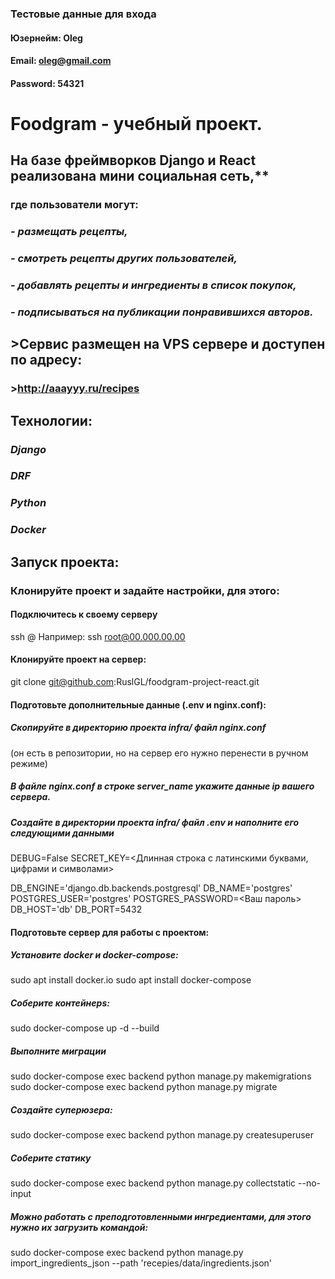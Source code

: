 ### Тестовые данные для входа
#### Юзернейм: Oleg
#### Email: oleg@gmail.com
#### Password: 54321


# Foodgram - учебный проект.

## На базе фреймворков Django и React реализована мини социальная сеть,**
### **где пользователи могут:**
### ***- размещать рецепты,***
### ***- смотреть рецепты других пользователей,***
### ***- добавлять рецепты и ингредиенты в список покупок,***
### ***- подписываться на публикации понравившихся авторов.***

## >Сервис размещен на VPS сервере и доступен по адресу:
### >http://aaayyy.ru/recipes

## **Технологии:**

### ***Django***
### ***DRF***
### ***Python***
### ***Docker***

## Запуск проекта:

### Клонируйте проект и задайте настройки, для этого:

#### Подключитесь к своему серверу
ssh <server user>@<server IP>
Например: ssh root@00.000.00.00

#### Клонируйте проект на сервер:
git clone git@github.com:RuslGL/foodgram-project-react.git

#### Подготовьте дополнительные данные (.env и nginx.conf):

##### Скопируйте в директорию проекта infra/ файл nginx.conf 
(он есть в репозитории, но на сервер его нужно перенести в ручном режиме)

##### В файле nginx.conf в строке server_name укажите данные ip вашего сервера.

##### Создайте в директории проекта infra/ файл .env и наполните его следующими данными
DEBUG=False
SECRET_KEY=<Длинная строка с латинскими буквами, цифрами и символами>

DB_ENGINE='django.db.backends.postgresql'
DB_NAME='postgres'
POSTGRES_USER='postgres'
POSTGRES_PASSWORD=<Ваш пароль>
DB_HOST='db'
DB_PORT=5432

#### Подготовьте сервер для работы с проектом:

##### Установите docker и docker-compose:
sudo apt install docker.io 
sudo apt install docker-compose

##### Соберите контейнерs:

sudo docker-compose up -d --build

##### Выполните миграции
sudo docker-compose exec backend python manage.py makemigrations
sudo docker-compose exec backend python manage.py migrate

##### Создайте суперюзера:
sudo docker-compose exec backend python manage.py createsuperuser

##### Cоберите статику
sudo docker-compose exec backend python manage.py collectstatic --no-input

##### Можно работать с преподготовленными ингредиентами, для этого нужно их загрузить командой:

sudo docker-compose exec backend python manage.py import_ingredients_json --path 'recepies/data/ingredients.json'

